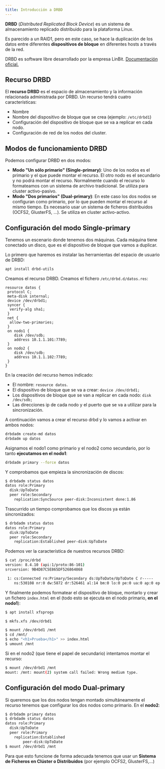 ```yaml
---
title: Introducción a DRBD
---
```


**DRBD** (*Distributed Replicated Block Device*) es un sistema de almacenamiento replicado distribuido para la plataforma Linux.

Es parecido a un RAID1, pero en este caso, se hace la duplicación de los datos entre diferentes **dispositivos de bloque** en diferentes hosts a través de la red.

DRBD es software libre desarrollado por la empresa LinBit. [Documentación oficial.](https://linbit.com/drbd-user-guide/drbd-guide-9_0-en/)

## Recurso DRBD

El **recurso DRBD** es el espacio de almacenamiento y la información relacionada administrada por DRBD. Un recurso tendrá cuatro características:

* Nombre
* Nombre del dispositivo de bloque que se crea (ejemplo: `/etc/drbd1`)
* Configuración del dispositivo de bloque que se va a replicar en cada nodo.
* Configuración de red de los nodos del cluster.

## Modos de funcionamiento DRBD

Podemos configurar DRBD en dos modos:

* **Modo "Un sólo primario" (Single-primary)**: Uno de los nodos es el primario y el que puede montar el recurso. El otro nodo es el secundario y no podrá montar el recurso. Normalmente cuando el recurso lo formateamos con un sistema de archivo tradicional. Se utiliza para cluster activo-pasivo. 
* **Modo "Dos primarios" (Dual-primary)**: En este caso los dos nodos se configuran como primario, por lo que pueden montar el recurso al mismo tiempo. Es necesario usar un sistema de ficheros distribuidos (OCFS2, GlusterFS, ...). Se utiliza en cluster activo-activo.

## Configuración del modo Single-primary 

Tenemos un escenario donde tenemos dos máquinas. Cada máquina tiene conectado un disco, que es el dispositivo de bloque que vamos a duplicar.

Lo primero que haremos es instalar las herramientas del espacio de usuario de DRBD:

```bash
apt install drbd-utils
```

Creamos el recurso DRBD. Creamos el fichero `/etc/drbd.d/datos.res`:

```code
resource datos {
 protocol C;
 meta-disk internal;
 device /dev/drbd1;
 syncer {
  verify-alg sha1;
 }
 net {
  allow-two-primaries;
 }
 on nodo1 {
    disk /dev/sdb;
    address 10.1.1.101:7789;
 }
 on nodo2 {
    disk /dev/sdb;
    address 10.1.1.102:7789;
 }
}
```

En la creación del recurso hemos indicado:

* El nombre: `resource datos`.
* El dispositivo de bloque que se va a crear: `device /dev/drbd1;`
* Los dispositivos de bloque que se van a replicar en cada nodo: `disk /dev/sdb;`
* Las direcciones ip de cada nodo y el puerto que se va a utilizar para la sincronización.

A continuación vamos a crear el recurso drbd y lo vamos a activar en ambos nodos:
```bash
drbdadm create-md datos
drbdadm up datos
```

Asignamos el nodo1 como primario y el nodo2 como secundario, por lo tanto **ejecutamos en el nodo1**:

```bash
drbdadm primary --force datos
```

Y comprobamos que empieza la sincronización de discos:

```bash
$ drbdadm status datos
datos role:Primary
  disk:UpToDate
  peer role:Secondary
    replication:SyncSource peer-disk:Inconsistent done:1.86
```

Trascurrido un tiempo comprobamos que los discos ya están sincronizados:


```bash
$ drbdadm status datos
datos role:Primary
  disk:UpToDate
  peer role:Secondary
    replication:Established peer-disk:UpToDate
```

Podemos ver la característica de nuestros recursos DRBD:

```bash
$ cat /proc/drbd
version: 8.4.10 (api:1/proto:86-101)
srcversion: 9B4D87C5E865DF526864868 

 1: cs:Connected ro:Primary/Secondary ds:UpToDate/UpToDate C r-----
    ns:530108 nr:0 dw:5872 dr:526461 al:14 bm:0 lo:0 pe:0 ua:0 ap:0 ep:1 wo:f oos:0
```

Y finalmente podemos formatear el dispositivo de bloque, montarlo y crear un fichero `index.html` en el (todo esto se ejecuta en el nodo primario, **en el nodo1**):

```bash
$ apt install xfsprogs

$ mkfs.xfs /dev/drbd1

$ mount /dev/drbd1 /mnt
$ cd /mnt/
$ echo "<h1>Prueba</h1>" >> index.html
$ umount /mnt
```

Si en el nodo2 (que tiene el papel de secundario) intentamos montar el recurso:

```bash
$ mount /dev/drbd1 /mnt
mount: /mnt: mount(2) system call failed: Wrong medium type.
```

## Configuración del modo Dual-primary

Si queremos que los dos nodos tengan montado simultáneamente el recurso tenemos que configurar los dos nodos como primario. En el **nodo2**:

```bash
$ drbdadm primary datos
$ drbdadm status datos
datos role:Primary
  disk:UpToDate
  peer role:Primary
    replication:Established
        peer-disk:UpToDate
$ mount /dev/drbd1 /mnt
```

Para que esto funcione de forma adecuada tenemos que usar un **Sistema de Ficheros en Clúster o Distribuidos** (por ejemplo OCFS2, GlusterFS,...)
